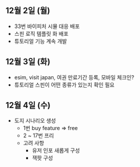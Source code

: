 
## 12월 2일 (월)

- 33번 바이피처 시뮬 대응 배포
- 스핀 로직 템플릿 화 배포
- 튜토리얼 기능 계속 개발


## 12월  3일 (화)

- esim, visit japan, 여권 만료기간 등록, 모바일 체크인?
- 튜토리얼 스핀이 어떤 종류가 있는지 확인 필요

## 12월 4일 (수)

- 도지 시나리오 생성
	- 1번 buy feature => free
	- 2 ~ 17번 프리
	- 고려 사항
		- 유저 인포 새롭게 구성
		- 잭팟 구성